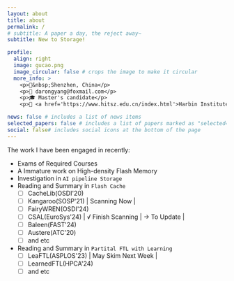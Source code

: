 ```yaml
---
layout: about
title: about
permalink: /
# subtitle: A paper a day, the reject away~
subtitle: New to Storage!

profile:
  align: right
  image: gucao.png
  image_circular: false # crops the image to make it circular
  more_info: >
    <p>📍&nbsp;Shenzhen, China</p>
    <p>📧 darongyang@foxmail.com</p>
    <p>🎓 Master's candidate</p>
    <p>🏫 <a href='https://www.hitsz.edu.cn/index.html'>Harbin Institute of Technology, Shenzhen</a></p>

news: false # includes a list of news items
selected_papers: false # includes a list of papers marked as "selected={true}"
social: false# includes social icons at the bottom of the page
---
```


The work I have been engaged in recently:

- Exams of Required Courses
- A Immature work on High-density Flash Memory
- Investigation in `AI pipeline Storage`
- Reading and Summary in `Flash Cache`
  - [ ] CacheLib(OSDI'20)
  - [ ] Kangaroo(SOSP'21) | Scanning Now | 
  - [ ] FairyWREN(OSDI'24)
  - [ ] CSAL(EuroSys'24) | √ Finish Scanning | -> To Update |
  - [ ] Baleen(FAST'24)
  - [ ] Austere(ATC'20)
  - [ ] and etc
- Reading and Summary in `Partital FTL with Learning`
  - [ ] LeaFTL(ASPLOS'23) | May Skim Next Week |
  - [ ] LearnedFTL(HPCA'24) 
  - [ ] and etc
